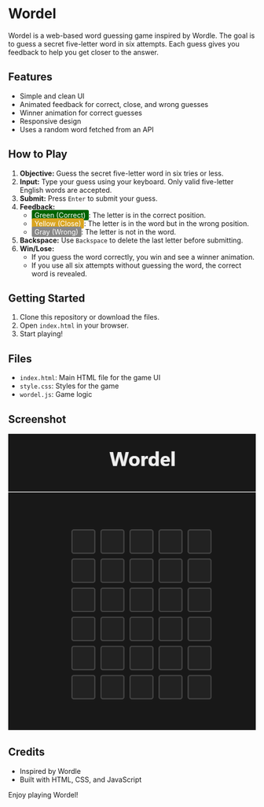 ﻿# Wordel

Wordel is a web-based word guessing game inspired by Wordle. The goal is to guess a secret five-letter word in six attempts. Each guess gives you feedback to help you get closer to the answer.

## Features
- Simple and clean UI
- Animated feedback for correct, close, and wrong guesses
- Winner animation for correct guesses
- Responsive design
- Uses a random word fetched from an API

## How to Play
1. **Objective:** Guess the secret five-letter word in six tries or less.
2. **Input:** Type your guess using your keyboard. Only valid five-letter English words are accepted.
3. **Submit:** Press `Enter` to submit your guess.
4. **Feedback:**
   - <span style="color:white;background-color:darkgreen;padding:2px 6px;border-radius:3px;">Green (Correct)</span>: The letter is in the correct position.
   - <span style="color:white;background-color:goldenrod;padding:2px 6px;border-radius:3px;">Yellow (Close)</span>: The letter is in the word but in the wrong position.
   - <span style="color:white;background-color:#888;padding:2px 6px;border-radius:3px;">Gray (Wrong)</span>: The letter is not in the word.
5. **Backspace:** Use `Backspace` to delete the last letter before submitting.
6. **Win/Lose:**
   - If you guess the word correctly, you win and see a winner animation.
   - If you use all six attempts without guessing the word, the correct word is revealed.

## Getting Started
1. Clone this repository or download the files.
2. Open `index.html` in your browser.
3. Start playing!

## Files
- `index.html`: Main HTML file for the game UI
- `style.css`: Styles for the game
- `wordel.js`: Game logic

## Screenshot
![Screenshot](./assets/Wordel.png)

## Credits
- Inspired by Wordle
- Built with HTML, CSS, and JavaScript

Enjoy playing Wordel!

